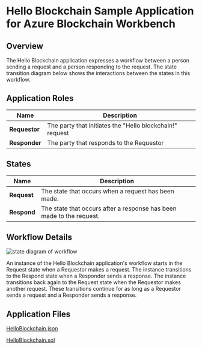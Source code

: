 Hello Blockchain Sample Application for Azure Blockchain Workbench
==================================================================

Overview 
---------

The Hello Blockchain application expresses a workflow between a person sending
a request and a person responding to the request.  The state transition diagram
below shows the interactions between the states in this workflow. 

Application Roles 
------------------

| Name  |  Description |
|------------|-------------------------------------------------------------------------------------------|
| __Requestor__  |  The party that initiates the "Hello blockchain!" request                                 |
| __Responder__  |  The party that responds to the Requestor |


States 
-------

| Name  |  Description |
|----------|-------------------------------------------------------------------------------------------|
| __Request__  | The state that occurs when a request has been made.  |
| __Respond__  | The state that occurs after a response has been made to the request.  |

 

Workflow Details
----------------

![state diagram of workflow](https://raw.githubusercontent.com/caleteeter/hello-blockchain/master/media/5aba06dd9b98e017f7031946d0187fb7.png)
 
An instance of the Hello Blockchain application's workflow starts in the Request
state when a Requestor makes a request.  The instance transitions to the Respond
state when a Responder sends a response.  The instance transitions back again to
the Request state when the Requestor makes another request.  These transitions
continue for as long as a Requestor sends a request and a Responder sends a
response. 

Application Files
-----------------

[HelloBlockchain.json](https://raw.githubusercontent.com/caleteeter/hello-blockchain/master/HelloBlockchain.json)

[HelloBlockchain.sol](https://raw.githubusercontent.com/caleteeter/hello-blockchain/master/contracts/HelloBlockchain.sol)
